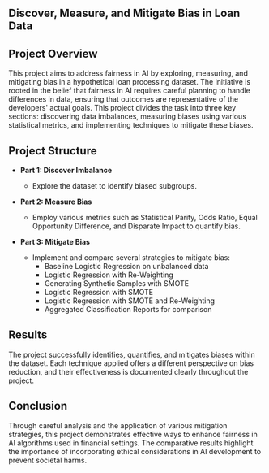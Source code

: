 ## Discover, Measure, and Mitigate Bias in Loan Data

## Project Overview

This project aims to address fairness in AI by exploring, measuring, and mitigating bias in a hypothetical loan processing dataset. The initiative is rooted in the belief that fairness in AI requires careful planning to handle differences in data, ensuring that outcomes are representative of the developers' actual goals. This project divides the task into three key sections: discovering data imbalances, measuring biases using various statistical metrics, and implementing techniques to mitigate these biases.

## Project Structure

- **Part 1: Discover Imbalance**
  - Explore the dataset to identify biased subgroups.

- **Part 2: Measure Bias**
  - Employ various metrics such as Statistical Parity, Odds Ratio, Equal Opportunity Difference, and Disparate Impact to quantify bias.

- **Part 3: Mitigate Bias**
  - Implement and compare several strategies to mitigate bias:
    - Baseline Logistic Regression on unbalanced data
    - Logistic Regression with Re-Weighting
    - Generating Synthetic Samples with SMOTE
    - Logistic Regression with SMOTE
    - Logistic Regression with SMOTE and Re-Weighting
    - Aggregated Classification Reports for comparison

## Results

The project successfully identifies, quantifies, and mitigates biases within the dataset. Each technique applied offers a different perspective on bias reduction, and their effectiveness is documented clearly throughout the project.

## Conclusion

Through careful analysis and the application of various mitigation strategies, this project demonstrates effective ways to enhance fairness in AI algorithms used in financial settings. The comparative results highlight the importance of incorporating ethical considerations in AI development to prevent societal harms.
